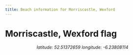 ```yaml
---
title: Beach information for Morriscastle, Wexford
---
```

# Morriscastle, Wexford <span class="material-icons" color="blue">flag</span>

<div align="center"><i>latitude: 52.51372659 longitude: -6.23808114</i></div>